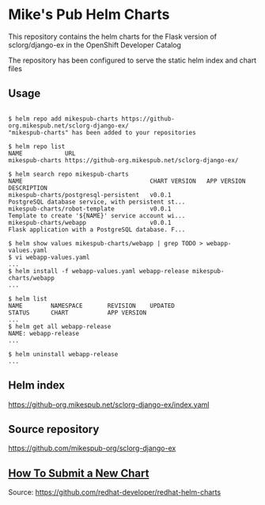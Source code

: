 # Mike's Pub Helm Charts
This repository contains the helm charts for the Flask version of sclorg/django-ex in the OpenShift Developer Catalog

The repository has been configured to serve the static helm index and chart files

## Usage

```

$ helm repo add mikespub-charts https://github-org.mikespub.net/sclorg-django-ex/
"mikespub-charts" has been added to your repositories

$ helm repo list 
NAME           	URL                               
mikespub-charts	https://github-org.mikespub.net/sclorg-django-ex/

$ helm search repo mikespub-charts
NAME                                 	CHART VERSION	APP VERSION	DESCRIPTION
mikespub-charts/postgresql-persistent	v0.0.1       	           	PostgreSQL database service, with persistent st...
mikespub-charts/robot-template       	v0.0.1       	           	Template to create '${NAME}' service account wi...
mikespub-charts/webapp               	v0.0.1       	           	Flask application with a PostgreSQL database. F...

$ helm show values mikespub-charts/webapp | grep TODO > webapp-values.yaml
$ vi webapp-values.yaml
...
$ helm install -f webapp-values.yaml webapp-release mikespub-charts/webapp
...

$ helm list
NAME       	NAMESPACE   	REVISION	UPDATED                                	STATUS  	CHART        	APP VERSION
...
$ helm get all webapp-release
NAME: webapp-release
...

$ helm uninstall webapp-release
...
```


## Helm index

https://github-org.mikespub.net/sclorg-django-ex/index.yaml
 

## Source repository

https://github.com/mikespub-org/sclorg-django-ex


## [How To Submit a New Chart](https://github.com/redhat-developer/redhat-helm-charts/wiki/Adding-a-New-Chart)

Source: https://github.com/redhat-developer/redhat-helm-charts
